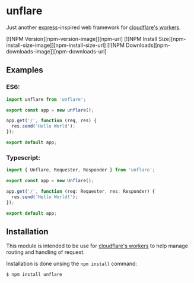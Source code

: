 # unflare

Just another [express](https://expressjs.com/)-inspired web framework for [cloudflare's workers](https://workers.cloudflare.com/).

[![NPM Version][npm-version-image]][npm-url]
[![NPM Install Size][npm-install-size-image]][npm-install-size-url]
[![NPM Downloads][npm-downloads-image]][npm-downloads-url]

## Examples

### ES6:

```js
import unflare from 'unflare';

export const app = new unflare();

app.get('/', function (req, res) {
  res.send('Hello World');
});

export default app;
```

### Typescript:

```typescript
import { Unflare, Requester, Responder } from 'unflare';

export const app = new Unflare();

app.get('/', function (req: Requester, res: Responder) {
  res.send('Hello World!');
});

export default app;
```

## Installation

This module is intended to be use for [cloudflare's workers](https://workers.cloudflare.com/) to help manage routing and handling of request.

Installation is done unsing the `npm install` command:

```
$ npm install unflare
```
